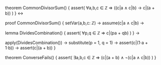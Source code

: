 theorem CommonDivisorSum() {
  assert(
    ∀a,b,c ∈ ℤ ⇒ 
    ((c|a ∧ c|b) → c|(a + b))
  )
} ↔

proof CommonDivisorSum() {
  setVar(a,b,c: ℤ) →
  assume(c|a ∧ c|b) →
  
  lemma DividesCombination() {
    assert(
      ∀p,q ∈ ℤ ⇒ c|(pa + qb)
    )
  } →
  
  apply(DividesCombination()) →
  substitute(p = 1, q = 1) →
  assert(c|(1⋅a + 1⋅b)) →
  assert(c|(a + b))
}

theorem ConverseFails() {
  assert(
    ∃a,b,c ∈ ℤ ⇒
    (c|(a + b) ∧ ¬(c|a ∧ c|b))
  )
}